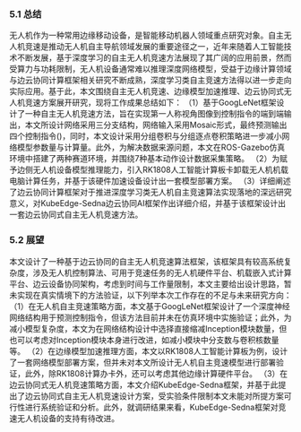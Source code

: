 ### 5.1 总结

无人机作为一种常用边缘移动设备，是智能移动机器人领域重点研究对象。自主无人机竞速是推动无人机自主导航领域发展的重要途径之一，近年来随着人工智能技术不断发展，基于深度学习的自主无人机竞速方法展现了其广阔的应用前景，然而受算力与功耗限制，无人机设备通常难以推理深度网络模型，受益于边缘计算领域与边云协同计算框架相关研究不断成熟，深度学习类自主竞速方法得以进一步走向实际应用。基于此，本文围绕自主无人机竞速、边缘模型加速推理、边云协同式无人机竞速方案展开研究，现将工作成果总结如下：
（1）基于GoogLeNet框架设计了一种自主无人机竞速方法，旨在实现第一人称视角图像到控制指令的端到端输出，本文所设计网络采用三分支结构，网络输入采用Mosaic形式，最终预测输出四个控制指令()，同时，本文设计采用分组卷积与分组逐点卷积策略进一步减小网络模型参数量与计算量。此外，为解决数据来源问题，本文在ROS-Gazebo仿真环境中搭建了两种赛道环境，并围绕7种基本动作设计数据采集策略。
（2）为赋予边侧无人机设备模型推理能力，引入RK1808人工智能计算板卡卸载无人机机载电脑计算任务，并基于该硬件加速设备设计出一套模型部署方案。
（3）详细阐述了边云协同计算框架对于推进深度学习类无人机自主竞速算法实现落地的深远研究意义，对KubeEdge-Sedna边云协同AI框架作出详细介绍，并基于该框架设计出一套边云协同式自主无人机竞速方法。

### 5.2 展望

本文设计了一种基于边云协同的自主无人机竞速算法框架，该框架具有较高系统复杂度，涉及无人机控制算法、可用于竞速任务的无人机硬件平台、机载嵌入式计算平台、边云设备协同架构，考虑到时间与工作量限制，本文主要给出设计思路，暂未实现在真实情境下的方法验证，以下列举本次工作存在的不足与未来研究方向：
（1）在无人机自主竞速策略方面，本文基于GoogLeNet框架设计了一个深度神经网络结构用于预测控制指令，但该方法目前并未在仿真环境中实施验证；此外，为减小模型复杂度，本文为在网络结构设计中选择直接缩减Inception模块数量，但也可以考虑对Inception模块本身进行改进，如减小模块中分支数与卷积核数量等。
（2）在边缘模型加速推理方面，本文以RK1808人工智能计算板为例，设计了一套网络模型部署方案，但并未对本文所设计无人机自主竞速模型进行部署验证，此外，除RK1808计算办卡外，还可以考虑其他边缘计算硬件平台。
（3）在边云协同式无人机竞速策略方面，本文介绍KubeEdge-Sedna框架，并基于此提出了边云协同式自主无人机竞速设计方案，受实验条件限制本文未能对所提方案可行性进行系统验证和分析。此外，就调研结果来看，KubeEdge-Sedna框架对竞速无人机设备的支持有待改进。